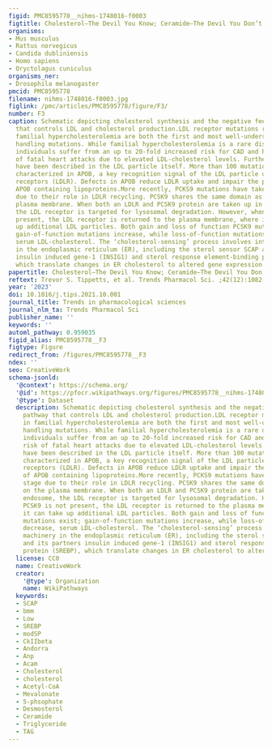 ```yaml
---
figid: PMC8595778__nihms-1748016-f0003
figtitle: Cholesterol—The Devil You Know; Ceramide—The Devil You Don’t
organisms:
- Mus musculus
- Rattus norvegicus
- Candida dubliniensis
- Homo sapiens
- Oryctolagus cuniculus
organisms_ner:
- Drosophila melanogaster
pmcid: PMC8595778
filename: nihms-1748016-f0003.jpg
figlink: /pmc/articles/PMC8595778/figure/F3/
number: F3
caption: Schematic depicting cholesterol synthesis and the negative feedback pathway
  that controls LDL and cholesterol production.LDL receptor mutations resulting in
  familial hypercholesterolemia are both the first and most well-understood cholesterol
  handling mutations. While familial hypercholesterolemia is a rare disease, untreated
  individuals suffer from an up to 20-fold increased risk for CAD and heightened risk
  of fatal heart attacks due to elevated LDL-cholesterol levels. Further mutations
  have been described in the LDL particle itself. More than 100 mutations have been
  characterized in APOB, a key recognition signal of the LDL particle used by LDL
  receptors (LDLR). Defects in APOB reduce LDLR uptake and impair the production of
  APOB containing lipoproteins.More recently, PCKS9 mutations have taken center stage
  due to their role in LDLR recycling. PCSK9 shares the same domain as LDLR on the
  plasma membrane. When both an LDLR and PCSK9 protein are taken up in the endosome,
  the LDL receptor is targeted for lysosomal degradation. However, when PCSK9 is not
  present, the LDL receptor is returned to the plasma membrane, where it can take
  up additional LDL particles. Both gain and loss of function PCSK9 mutations exist;
  gain-of-function mutations increase, while loss-of-function mutations decrease,
  serum LDL-cholesterol. The ‘cholesterol-sensing’ process involves intricate machinery
  in the endoplasmic reticulum (ER), including the sterol sensor SCAP and its partners
  insulin induced gene-1 (INSIG1) and sterol response element-binding protein (SREBP),
  which translate changes in ER cholesterol to altered gene expression.
papertitle: Cholesterol—The Devil You Know; Ceramide—The Devil You Don’t.
reftext: Trevor S. Tippetts, et al. Trends Pharmacol Sci. ;42(12):1082-1095.
year: '2023'
doi: 10.1016/j.tips.2021.10.001
journal_title: Trends in pharmacological sciences
journal_nlm_ta: Trends Pharmacol Sci
publisher_name: ''
keywords: ''
automl_pathway: 0.959035
figid_alias: PMC8595778__F3
figtype: Figure
redirect_from: /figures/PMC8595778__F3
ndex: ''
seo: CreativeWork
schema-jsonld:
  '@context': https://schema.org/
  '@id': https://pfocr.wikipathways.org/figures/PMC8595778__nihms-1748016-f0003.html
  '@type': Dataset
  description: Schematic depicting cholesterol synthesis and the negative feedback
    pathway that controls LDL and cholesterol production.LDL receptor mutations resulting
    in familial hypercholesterolemia are both the first and most well-understood cholesterol
    handling mutations. While familial hypercholesterolemia is a rare disease, untreated
    individuals suffer from an up to 20-fold increased risk for CAD and heightened
    risk of fatal heart attacks due to elevated LDL-cholesterol levels. Further mutations
    have been described in the LDL particle itself. More than 100 mutations have been
    characterized in APOB, a key recognition signal of the LDL particle used by LDL
    receptors (LDLR). Defects in APOB reduce LDLR uptake and impair the production
    of APOB containing lipoproteins.More recently, PCKS9 mutations have taken center
    stage due to their role in LDLR recycling. PCSK9 shares the same domain as LDLR
    on the plasma membrane. When both an LDLR and PCSK9 protein are taken up in the
    endosome, the LDL receptor is targeted for lysosomal degradation. However, when
    PCSK9 is not present, the LDL receptor is returned to the plasma membrane, where
    it can take up additional LDL particles. Both gain and loss of function PCSK9
    mutations exist; gain-of-function mutations increase, while loss-of-function mutations
    decrease, serum LDL-cholesterol. The ‘cholesterol-sensing’ process involves intricate
    machinery in the endoplasmic reticulum (ER), including the sterol sensor SCAP
    and its partners insulin induced gene-1 (INSIG1) and sterol response element-binding
    protein (SREBP), which translate changes in ER cholesterol to altered gene expression.
  license: CC0
  name: CreativeWork
  creator:
    '@type': Organization
    name: WikiPathways
  keywords:
  - SCAP
  - bmm
  - Low
  - SREBP
  - modSP
  - CkIIbeta
  - Andorra
  - Anp
  - Acam
  - Cholesterol
  - cholesterol
  - Acetyl-CoA
  - Mevalonate
  - 5-phsophate
  - Desmosterol
  - Ceramide
  - Triglyceride
  - TAG
---
```

